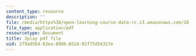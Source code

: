 ```yaml
---
content_type: resource
description: ''
file: /media/https%3A/open-learning-course-data-rc.s3.amazonaws.com/18-01sc-single-variable-calculus-fall-2010/2f9a956462ea89d6852402f75d54317e_55ncRlBZstA.pdf
file_type: application/pdf
resourcetype: Document
title: 3play pdf file
uid: 2f9a9564-62ea-89d6-8524-02f75d54317e
---
```

